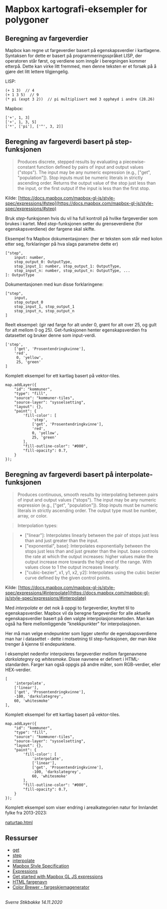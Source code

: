 # Mapbox kartografi-eksempler for polygoner


## Beregning av fargeverdier

Mapbox kan regne ut fargeverdier basert på egenskapsverdier i kartlagene. Syntaksen for dette er basert på programmeringsspråket LISP, der operatoren står først, og verdiene som inngår i beregningen kommer etterpå. Dette kan virke litt fremmed, men denne teksten er et forsøk på å gjøre det litt lettere tilgjengelig.


LISP:
```
(+ 1 3)  // 4
(+ 1 3 5)  // 9
(* pi (expt 3 2))  // pi multiplisert med 3 opphøyd i andre (28.26)
```

Mapbox:
```
['+', 1, 3]
['+', 1, 3, 5]
['*', ['pi'], ['^', 3, 2]]
```

## Beregning av fargeverdi basert på step-funksjonen

> Produces discrete, stepped results by evaluating a piecewise-constant function defined by pairs of input and output values ("stops"). The input may be any numeric expression (e.g., ["get", "population"]). Stop inputs must be numeric literals in strictly ascending order. Returns the output value of the stop just less than the input, or the first output if the input is less than the first stop.

Kilde: [https://docs.mapbox.com/mapbox-gl-js/style-spec/expressions/#step](https://docs.mapbox.com/mapbox-gl-js/style-spec/expressions/#step)

Bruk _step_-funksjonen hvis du vil ha full kontroll på hvilke fargeverdier som brukes i kartet. Med _step_-funksjonen setter du grenseverdiene (for egenskapsverdiene) der fargene skal skifte.


Eksempel fra Mapbox dokumentasjonen:
(her er teksten som står med kolon etter seg, forklaringer på hva slags parametre dette er)
```
["step",
    input: number,
    stop_output_0: OutputType,
    stop_input_1: number, stop_output_1: OutputType,
    stop_input_n: number, stop_output_n: OutputType, ...
]: OutputType
```

Dokumentasjonen med kun disse forklaringene:
```
["step",
    input,
    stop_output_0
    stop_input_1, stop_output_1
    stop_input_n, stop_output_n
]
```

Reelt eksempel:
(gir rød farge for alt under 0, grønt for alt over 25, og gult for alt mellom 0 og 25).
Get-funksjonen henter egenskapsverdien fra datasettet og bruker denne som input-verdi.
```
['step',
    ['get', 'Prosentendringkvinne'],
    'red',
     0, 'yellow',
     25, 'green'
]
```

Komplett eksempel for ett kartlag basert på vektor-tiles.
```
map.addLayer({
    "id": "kommuner",
    "type": "fill",
    "source": "kommuner-tiles",
    "source-layer": "sysselsetting",
    "layout": {},
    "paint": {
        'fill-color': [
            'step',
            ['get', 'Prosentendringkvinne'],
            'red',
            0, 'yellow',
            25, 'green'
        ],
        "fill-outline-color": "#000",
        "fill-opacity": 0.7,
    }
});
```

## Beregning av fargeverdi basert på interpolate-funksjonen

>Produces continuous, smooth results by interpolating between pairs of input and output values ("stops"). The input may be any numeric expression (e.g., ["get", "population"]). Stop inputs must be numeric literals in strictly ascending order. The output type must be number, array, or color.

>Interpolation types:

>- ["linear"]: Interpolates linearly between the pair of stops just less than and just greater than the input.
>- ["exponential", base]: Interpolates exponentially between the stops just less than and just greater than the input. base controls the rate at which the output increases: higher values make the output increase more towards the high end of the range. With values close to 1 the output increases linearly.
>- ["cubic-bezier", x1, y1, x2, y2]: Interpolates using the cubic bezier curve defined by the given control points.

Kilde: [https://docs.mapbox.com/mapbox-gl-js/style-spec/expressions/#interpolate](https://docs.mapbox.com/mapbox-gl-js/style-spec/expressions/#interpolate)

Med _interpolate_ er det nok å oppgi to fargeverdier, knyttet til to egenskapsverdier. Mapbox vil da beregne fargeverdier for alle aktuelle egenskapsverdier basert på den valgte interpolasjonsmetoden. Man kan også ha flere mellomliggende "knekkpunkter" for interpolasjonen.

Her må man velge endepunkter som ligger utenfor de egenskapsverdiene man har i datasettet - dette i motsetning til step-funksjonen, der man ikke trenger å kjenne til endepunktene.

I eksemplet nedenfor interpoleres fargeverdier mellom fargenavnene _darkslategrey_ og _whitesmoke_. Disse navnene er definert i HTML-standarden. Farger kan også oppgis på andre måter, som RGB-verdier, eller HEX-verdier.

```
[
    'interpolate',
    ['linear'],
    ['get', 'Prosentendringkvinne'],
    -100, 'darkslategrey',
    60, 'whitesmoke'
],
```

Komplett eksempel for ett kartlag basert på vektor-tiles.
```
map.addLayer({
    "id": "kommuner",
    "type": "fill",
    "source": "kommuner-tiles",
    "source-layer": "sysselsetting",
    "layout": {},
    "paint": {
        'fill-color': [
            'interpolate',
            ['linear'],
            ['get', 'Prosentendringkvinne'],
            -100, 'darkslategrey',
            60, 'whitesmoke'
        ],
        "fill-outline-color": "#000",
        "fill-opacity": 0.7,
    }
});
```

Komplett eksempel som viser endring i arealkategorien natur for Innlandet fylke fra 2013-2023:

[naturtap.html](naturtap.html)

## Ressurser

- [get](https://docs.mapbox.com/mapbox-gl-js/style-spec/expressions/#get)
- [step](https://docs.mapbox.com/mapbox-gl-js/style-spec/expressions/#step)
- [interpolate](https://docs.mapbox.com/mapbox-gl-js/style-spec/expressions/#interpolate)
- [Mapbox Style Specification](https://docs.mapbox.com/mapbox-gl-js/style-spec/)
- [Expressions](https://docs.mapbox.com/mapbox-gl-js/style-spec/expressions/)
- [Get started with Mapbox GL JS expressions](https://docs.mapbox.com/help/tutorials/mapbox-gl-js-expressions/)
- [HTML fargenavn](https://htmlcolorcodes.com/color-names/)
- [Color Brewer - fargeskjemagenerator](https://colorbrewer2.org)


\
*Sverre Stikbakke 14.11.2020*
